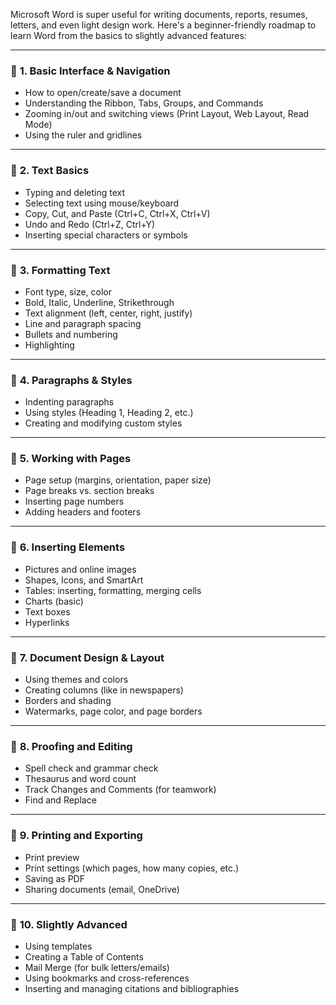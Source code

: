 Microsoft Word is super useful for writing documents, reports, resumes, letters, and even light design work. Here's a beginner-friendly roadmap to learn Word from the basics to slightly advanced features:

------

### 🔹 **1. Basic Interface & Navigation**

- How to open/create/save a document
- Understanding the Ribbon, Tabs, Groups, and Commands
- Zooming in/out and switching views (Print Layout, Web Layout, Read Mode)
- Using the ruler and gridlines

------

### 🔹 **2. Text Basics**

- Typing and deleting text
- Selecting text using mouse/keyboard
- Copy, Cut, and Paste (Ctrl+C, Ctrl+X, Ctrl+V)
- Undo and Redo (Ctrl+Z, Ctrl+Y)
- Inserting special characters or symbols

------

### 🔹 **3. Formatting Text**

- Font type, size, color
- Bold, Italic, Underline, Strikethrough
- Text alignment (left, center, right, justify)
- Line and paragraph spacing
- Bullets and numbering
- Highlighting

------

### 🔹 **4. Paragraphs & Styles**

- Indenting paragraphs
- Using styles (Heading 1, Heading 2, etc.)
- Creating and modifying custom styles

------

### 🔹 **5. Working with Pages**

- Page setup (margins, orientation, paper size)
- Page breaks vs. section breaks
- Inserting page numbers
- Adding headers and footers

------

### 🔹 **6. Inserting Elements**

- Pictures and online images
- Shapes, Icons, and SmartArt
- Tables: inserting, formatting, merging cells
- Charts (basic)
- Text boxes
- Hyperlinks

------

### 🔹 **7. Document Design & Layout**

- Using themes and colors
- Creating columns (like in newspapers)
- Borders and shading
- Watermarks, page color, and page borders

------

### 🔹 **8. Proofing and Editing**

- Spell check and grammar check
- Thesaurus and word count
- Track Changes and Comments (for teamwork)
- Find and Replace

------

### 🔹 **9. Printing and Exporting**

- Print preview
- Print settings (which pages, how many copies, etc.)
- Saving as PDF
- Sharing documents (email, OneDrive)

------

### 🔹 **10. Slightly Advanced**

- Using templates
- Creating a Table of Contents
- Mail Merge (for bulk letters/emails)
- Using bookmarks and cross-references
- Inserting and managing citations and bibliographies